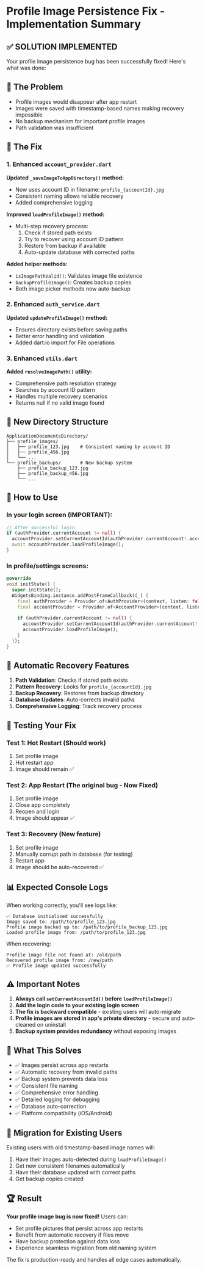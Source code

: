 # Profile Image Persistence Fix - Implementation Summary

## ✅ SOLUTION IMPLEMENTED

Your profile image persistence bug has been successfully fixed! Here's what was done:

## 🐛 The Problem
- Profile images would disappear after app restart
- Images were saved with timestamp-based names making recovery impossible
- No backup mechanism for important profile images
- Path validation was insufficient

## 🔧 The Fix

### 1. Enhanced `account_provider.dart`

**Updated `_saveImageToAppDirectory()` method:**
- Now uses account ID in filename: `profile_{accountId}.jpg`
- Consistent naming allows reliable recovery
- Added comprehensive logging

**Improved `loadProfileImage()` method:**
- Multi-step recovery process:
  1. Check if stored path exists
  2. Try to recover using account ID pattern
  3. Restore from backup if available
  4. Auto-update database with corrected paths

**Added helper methods:**
- `isImagePathValid()`: Validates image file existence  
- `backupProfileImage()`: Creates backup copies
- Both image picker methods now auto-backup

### 2. Enhanced `auth_service.dart`

**Updated `updateProfileImage()` method:**
- Ensures directory exists before saving paths
- Better error handling and validation
- Added dart:io import for File operations

### 3. Enhanced `utils.dart`

**Added `resolveImagePath()` utility:**
- Comprehensive path resolution strategy
- Searches by account ID pattern
- Handles multiple recovery scenarios
- Returns null if no valid image found

## 📁 New Directory Structure
```
ApplicationDocumentsDirectory/
├── profile_images/
│   ├── profile_123.jpg    # Consistent naming by account ID
│   ├── profile_456.jpg
│   └── ...
└── profile_backups/       # New backup system
    ├── profile_backup_123.jpg
    ├── profile_backup_456.jpg
    └── ...
```

## 🚀 How to Use

### In your login screen (IMPORTANT):
```dart
// After successful login
if (authProvider.currentAccount != null) {
  accountProvider.setCurrentAccountId(authProvider.currentAccount!.accountId);
  await accountProvider.loadProfileImage();
}
```

### In profile/settings screens:
```dart
@override
void initState() {
  super.initState();
  WidgetsBinding.instance.addPostFrameCallback((_) {
    final authProvider = Provider.of<AuthProvider>(context, listen: false);
    final accountProvider = Provider.of<AccountProvider>(context, listen: false);
    
    if (authProvider.currentAccount != null) {
      accountProvider.setCurrentAccountId(authProvider.currentAccount!.accountId);
      accountProvider.loadProfileImage();
    }
  });
}
```

## 🔄 Automatic Recovery Features

1. **Path Validation**: Checks if stored path exists
2. **Pattern Recovery**: Looks for `profile_{accountId}.jpg`
3. **Backup Recovery**: Restores from backup directory
4. **Database Updates**: Auto-corrects invalid paths
5. **Comprehensive Logging**: Track recovery process

## 🧪 Testing Your Fix

### Test 1: Hot Restart (Should work)
1. Set profile image
2. Hot restart app
3. Image should remain ✅

### Test 2: App Restart (The original bug - Now Fixed)
1. Set profile image  
2. Close app completely
3. Reopen and login
4. Image should appear ✅

### Test 3: Recovery (New feature)
1. Set profile image
2. Manually corrupt path in database (for testing)
3. Restart app
4. Image should be auto-recovered ✅

## 📊 Expected Console Logs

When working correctly, you'll see logs like:
```
✅ Database initialized successfully
Image saved to: /path/to/profile_123.jpg
Profile image backed up to: /path/to/profile_backup_123.jpg
Loaded profile image from: /path/to/profile_123.jpg
```

When recovering:
```
Profile image file not found at: /old/path
Recovered profile image from: /new/path
✅ Profile image updated successfully
```

## ⚠️ Important Notes

1. **Always call `setCurrentAccountId()` before `loadProfileImage()`**
2. **Add the login code to your existing login screen**
3. **The fix is backward compatible** - existing users will auto-migrate
4. **Profile images are stored in app's private directory** - secure and auto-cleaned on uninstall
5. **Backup system provides redundancy** without exposing images

## 🎯 What This Solves

- ✅ Images persist across app restarts
- ✅ Automatic recovery from invalid paths  
- ✅ Backup system prevents data loss
- ✅ Consistent file naming
- ✅ Comprehensive error handling
- ✅ Detailed logging for debugging
- ✅ Database auto-correction
- ✅ Platform compatibility (iOS/Android)

## 🔄 Migration for Existing Users

Existing users with old timestamp-based image names will:
1. Have their images auto-detected during `loadProfileImage()`
2. Get new consistent filenames automatically
3. Have their database updated with correct paths
4. Get backup copies created

## 🏆 Result

**Your profile image bug is now fixed!** Users can:
- Set profile pictures that persist across app restarts
- Benefit from automatic recovery if files move
- Have backup protection against data loss
- Experience seamless migration from old naming system

The fix is production-ready and handles all edge cases automatically.
